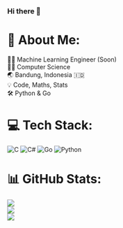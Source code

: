 ### Hi there 👋

# 💫 About Me:
😶‍🌫️ Machine Learning Engineer (Soon)<br>🧑‍🚀 Computer Science<br>🌏 Bandung, Indonesia 🇮🇩<br>💡 Code, Maths, Stats<br>🛠️ Python & Go


# 💻 Tech Stack:
![C](https://img.shields.io/badge/c-%2300599C.svg?style=for-the-badge&logo=c&logoColor=white) ![C#](https://img.shields.io/badge/c%23-%23239120.svg?style=for-the-badge&logo=csharp&logoColor=white) ![Go](https://img.shields.io/badge/go-%2300ADD8.svg?style=for-the-badge&logo=go&logoColor=white) ![Python](https://img.shields.io/badge/python-3670A0?style=for-the-badge&logo=python&logoColor=ffdd54)
# 📊 GitHub Stats:
![](https://github-readme-stats.vercel.app/api?username=adwityosp&theme=dark&hide_border=false&include_all_commits=false&count_private=false)<br/>
![](https://github-readme-streak-stats.herokuapp.com/?user=adwityosp&theme=dark&hide_border=false)<br/>
![](https://github-readme-stats.vercel.app/api/top-langs/?username=adwityosp&theme=dark&hide_border=false&include_all_commits=false&count_private=false&layout=compact)
